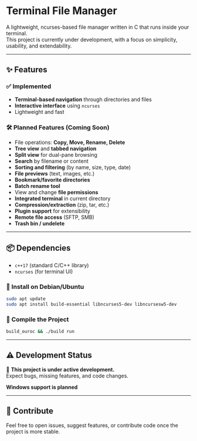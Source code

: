 # Terminal File Manager

A lightweight, ncurses-based file manager written in C that runs inside your terminal.  
This project is currently under development, with a focus on simplicity, usability, and extendability.

---

## ✨ Features

### ✅ Implemented
- **Terminal-based navigation** through directories and files
- **Interactive interface** using `ncurses`
- Lightweight and fast

### 🛠️ Planned Features (Coming Soon)
- File operations: **Copy, Move, Rename, Delete**
- **Tree view** and **tabbed navigation**
- **Split view** for dual-pane browsing
- **Search** by filename or content
- **Sorting and filtering** (by name, size, type, date)
- **File previews** (text, images, etc.)
- **Bookmark/favorite directories**
- **Batch rename tool**
- View and change **file permissions**
- **Integrated terminal** in current directory
- **Compression/extraction** (zip, tar, etc.)
- **Plugin support** for extensibility
- **Remote file access** (SFTP, SMB)
- **Trash bin / undelete**

---

## 📦 Dependencies

- `c++17` (standard C/C++ library)
- `ncurses` (for terminal UI)

### 🐧 Install on Debian/Ubuntu

```bash
sudo apt update
sudo apt install build-essential libncurses5-dev libncursesw5-dev

```

### 🧪 Compile the Project

```bash
build_ouroc && ./build run

```

----------

## ⚠️ Development Status

🚧 **This project is under active development.**  
Expect bugs, missing features, and code changes.

**Windows support is planned**

----------

## 🙌 Contribute

Feel free to open issues, suggest features, or contribute code once the project is more stable.

